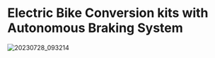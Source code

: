 # Electric Bike Conversion kits with Autonomous Braking System


![20230728_093214](https://github.com/AD-Codex/E_Bicycle_2023/assets/126350818/851be430-0587-4c3c-9653-3fe7daef63b8)

